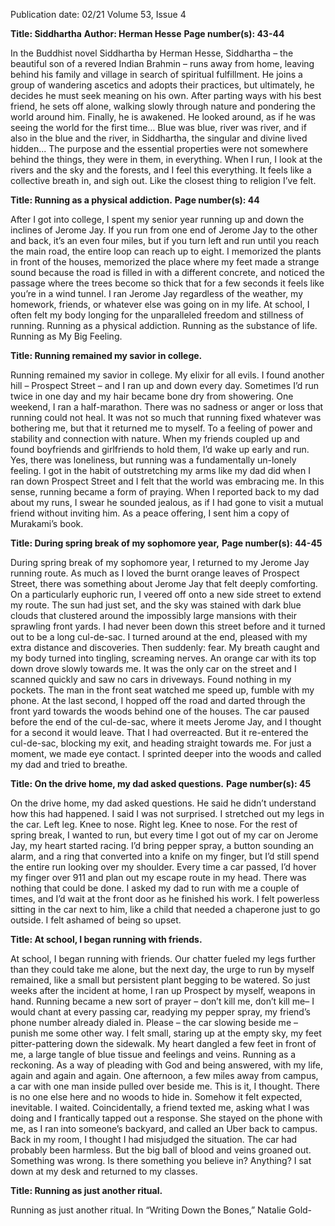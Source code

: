 Publication date: 02/21
Volume 53, Issue 4

**Title: Siddhartha**
**Author: Herman Hesse**
**Page number(s): 43-44**

In the Buddhist novel Siddhartha by Herman Hesse, Siddhartha – the beautiful son of a revered Indian Brahmin – runs away from home, leaving behind his family and village in search of spiritual fulfillment. He joins a group of wandering ascetics and adopts their practices, but ultimately, he decides he must seek meaning on his own. After parting ways with his best friend, he sets off alone, walking slowly through nature and pondering the world around him.
Finally, he is awakened.
He looked around, as if he was seeing the world for the first time… Blue was blue, river was river, and if also in the blue and the river, in Siddhartha, the singular and divine lived hidden... The purpose and the essential properties were not somewhere behind the things, they were in them, in everything.
When I run, I look at the rivers and the sky and the forests, and I feel this everything. It feels like a collective breath in, and sigh out. Like the closest thing to religion I’ve felt.


**Title: Running as a physical addiction.**
**Page number(s): 44**

After I got into college, I spent my senior year running up and down the inclines of Jerome Jay. If you run from one end of Jerome Jay to the other and back, it’s an even four miles, but if you turn left and run until you reach the main road, the entire loop can reach up to eight. I memorized the plants in front of the houses, memorized the place where my feet made a strange sound because the road is filled in with a different concrete, and noticed the passage where the trees become so thick that for a few seconds it feels like you’re in a wind tunnel. I ran Jerome Jay regardless of the weather, my homework, friends, or whatever else was going on in my life. At school, I often felt my body longing for the unparalleled freedom and stillness of running. 
Running as a physical addiction. Running as the substance of life. Running as My Big Feeling. 


**Title: Running remained my savior in college.**

Running remained my savior in college. My elixir for all evils. I found another hill – Prospect Street – and I ran up and down every day. Sometimes I’d run twice in one day and my hair became bone dry from showering. One weekend, I ran a half-marathon.
There was no sadness or anger or loss that running could not heal. It was not so much that running fixed whatever was bothering me, but that it returned me to myself. To a feeling of power and stability and connection with nature. When my friends coupled up and found boyfriends and girlfriends to hold them, I’d wake up early and run. Yes, there was loneliness, but running was a fundamentally un-lonely feeling. I got in the habit of outstretching my arms like my dad did when I ran down Prospect Street and I felt that the world was embracing me. In this sense, running became a form of praying.
When I reported back to my dad about my runs, I swear he sounded jealous, as if I had gone to visit a mutual friend without inviting him. As a peace offering, I sent him a copy of Murakami’s book. 


**Title: During spring break of my sophomore year,**
**Page number(s): 44-45**

During spring break of my sophomore year, I returned to my Jerome Jay running route. As much as I loved the burnt orange leaves of Prospect Street, there was something about Jerome Jay that felt deeply comforting. 
On a particularly euphoric run, I veered off onto a new side street to extend my route. The sun had just set, and the sky was stained with dark blue clouds that clustered around the impossibly large mansions with their sprawling front yards. I had never been down this street before and it turned out to be a long cul-de-sac. I turned around at the end, pleased with my extra distance and discoveries.
Then suddenly: fear. My breath caught and my body turned into tingling, screaming nerves.
An orange car with its top down drove slowly towards me. It was the only car on the street and I scanned quickly and saw no cars in driveways. Found nothing in my pockets.
The man in the front seat watched me speed up, fumble with my phone. At the last second, I hopped off the road and darted through the front yard towards the woods behind one of the houses. 
The car paused before the end of the cul-de-sac, where it meets Jerome Jay, and I thought for a second it would leave. That I had overreacted. But it re-entered the cul-de-sac, blocking my exit, and heading straight towards me. For just a moment, we made eye contact.
I sprinted deeper into the woods and called my dad and tried to breathe.


**Title: On the drive home, my dad asked questions.**
**Page number(s): 45**

On the drive home, my dad asked questions. He said he didn’t understand how this had happened. I said I was not surprised.
I stretched out my legs in the car. Left leg. Knee to nose. Right leg. Knee to nose. 
For the rest of spring break, I wanted to run, but every time I got out of my car on Jerome Jay, my heart started racing. I’d bring pepper spray, a button sounding an alarm, and a ring that converted into a knife on my finger, but I’d still spend the entire run looking over my shoulder. Every time a car passed, I’d hover my finger over 911 and plan out my escape route in my head. 
There was nothing that could be done. I asked my dad to run with me a couple of times, and I’d wait at the front door as he finished his work. I felt powerless sitting in the car next to him, like a child that needed a chaperone just to go outside. I felt ashamed of being so upset. 


**Title: At school, I began running with friends.**

At school, I began running with friends. Our chatter fueled my legs further than they could take me alone, but the next day, the urge to run by myself remained, like a small but persistent plant begging to be watered.
So just weeks after the incident at home, I ran up Prospect by myself, weapons in hand. Running became a new sort of prayer – don’t kill me, don’t kill me– I would chant at every passing car, readying my pepper spray, my friend’s phone number already dialed in. Please – the car slowing beside me – punish me some other way.
I felt small, staring up at the empty sky, my feet pitter-pattering down the sidewalk. My heart dangled a few feet in front of me, a large tangle of blue tissue and feelings and veins.
Running as a reckoning. As a way of pleading with God and being answered, with my life, again and again and again.
One afternoon, a few miles away from campus, a car with one man inside pulled over beside me. This is it, I thought. There is no one else here and no woods to hide in. Somehow it felt expected, inevitable. I waited.
Coincidentally, a friend texted me, asking what I was doing and I frantically tapped out a response. She stayed on the phone with me, as I ran into someone’s backyard, and called an Uber back to campus. 
Back in my room, I thought I had misjudged the situation. The car had probably been harmless. But the big ball of blood and veins groaned out. Something was wrong. Is there something you believe in? Anything?
I sat down at my desk and returned to my classes.


**Title: Running as just another ritual.**

Running as just another ritual.
In “Writing Down the Bones,” Natalie Gold-